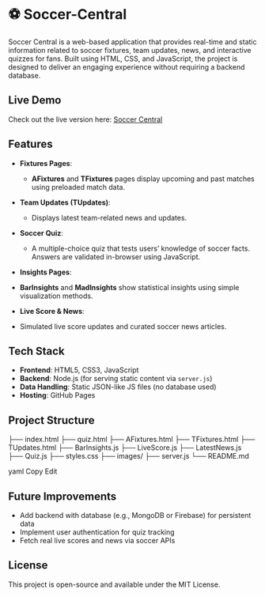 # ⚽ Soccer-Central

Soccer Central is a web-based application that provides real-time and static information related to soccer fixtures, team updates, news, and interactive quizzes for fans. Built using HTML, CSS, and JavaScript, the project is designed to deliver an engaging experience without requiring a backend database.

## Live Demo

Check out the live version here: [Soccer Central](https://usmank07.github.io/Soccer-Central/)

## Features

- **Fixtures Pages**:
  - **AFixtures** and **TFixtures** pages display upcoming and past matches using preloaded match data.

- **Team Updates (TUpdates)**:
  - Displays latest team-related news and updates.

- **Soccer Quiz**:
  - A multiple-choice quiz that tests users’ knowledge of soccer facts. Answers are validated in-browser using JavaScript.

- **Insights Pages**:
- **BarInsights** and **MadInsights** show statistical insights using simple visualization methods.

- **Live Score & News**:
- Simulated live score updates and curated soccer news articles.

## Tech Stack

- **Frontend**: HTML5, CSS3, JavaScript
- **Backend**: Node.js (for serving static content via `server.js`)
- **Data Handling**: Static JSON-like JS files (no database used)
- **Hosting**: GitHub Pages

## Project Structure

├── index.html
├── quiz.html
├── AFixtures.html
├── TFixtures.html
├── TUpdates.html
├── BarInsights.js
├── LiveScore.js
├── LatestNews.js
├── Quiz.js
├── styles.css
├── images/
├── server.js
└── README.md

yaml
Copy
Edit


## Future Improvements

- Add backend with database (e.g., MongoDB or Firebase) for persistent data
- Implement user authentication for quiz tracking
- Fetch real live scores and news via soccer APIs

## License

This project is open-source and available under the MIT License.
